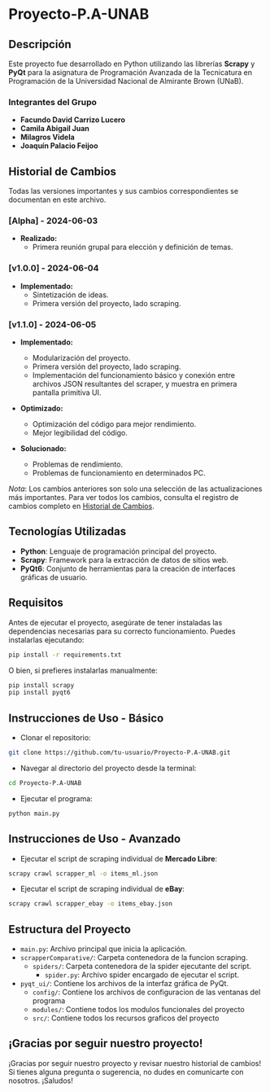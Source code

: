 # Proyecto-P.A-UNAB

## Descripción

Este proyecto fue desarrollado en Python utilizando las librerías **Scrapy** y **PyQt** para la asignatura de Programación Avanzada de la Tecnicatura en Programación de la Universidad Nacional de Almirante Brown (UNaB).

### Integrantes del Grupo

- **Facundo David Carrizo Lucero**
- **Camila Abigail Juan**
- **Milagros Videla**
- **Joaquín Palacio Feijoo**

## Historial de Cambios

Todas las versiones importantes y sus cambios correspondientes se documentan en este archivo.

### [Alpha] - 2024-06-03

- **Realizado:**
  - Primera reunión grupal para elección y definición de temas.

### [v1.0.0] - 2024-06-04

- **Implementado:**
  - Sintetización de ideas.
  - Primera versión del proyecto, lado scraping.

### [v1.1.0] - 2024-06-05

- **Implementado:**
  - Modularización del proyecto.
  - Primera versión del proyecto, lado scraping.
  - Implementación del funcionamiento básico y conexión entre archivos JSON resultantes del scraper, y muestra en primera pantalla primitiva UI.

- **Optimizado:**
  - Optimización del código para mejor rendimiento.
  - Mejor legibilidad del código.

- **Solucionado:**
  - Problemas de rendimiento.
  - Problemas de funcionamiento en determinados PC.

*Nota*: Los cambios anteriores son solo una selección de las actualizaciones más importantes. Para ver todos los cambios, consulta el registro de cambios completo en [Historial de Cambios](#historial-de-cambios).

## Tecnologías Utilizadas

- **Python**: Lenguaje de programación principal del proyecto.
- **Scrapy**: Framework para la extracción de datos de sitios web.
- **PyQt6**: Conjunto de herramientas para la creación de interfaces gráficas de usuario.

## Requisitos

Antes de ejecutar el proyecto, asegúrate de tener instaladas las dependencias necesarias para su correcto funcionamiento. Puedes instalarlas ejecutando:

```sh
pip install -r requirements.txt
```

O bien, si prefieres instalarlas manualmente:

```sh
pip install scrapy
pip install pyqt6
```

## Instrucciones de Uso - Básico

- Clonar el repositorio:

```sh
git clone https://github.com/tu-usuario/Proyecto-P.A-UNAB.git
```

- Navegar al directorio del proyecto desde la terminal:
```sh
cd Proyecto-P.A-UNAB
```

- Ejecutar el programa:
```sh
python main.py
```

## Instrucciones de Uso - Avanzado

- Ejecutar el script de scraping individual de **Mercado Libre**:

```sh
scrapy crawl scrapper_ml -o items_ml.json
```

- Ejecutar el script de scraping individual de **eBay**:

```sh
scrapy crawl scrapper_ebay -o items_ebay.json
```

## Estructura del Proyecto

- `main.py`: Archivo principal que inicia la aplicación.
- `scrapperComparative/`: Carpeta contenedora de la funcion scraping.
    - `spiders/`: Carpeta contenedora de la spider ejecutante del script.
        - `spider.py`: Archivo spider encargado de ejecutar el script.
- `pyqt_ui/`: Contiene los archivos de la interfaz gráfica de PyQt.
  - `config/`: Contiene los archivos de configuracion de las ventanas del programa
  - `modules/`: Contiene todos los modulos funcionales del proyecto
  - `src/`: Contiene todos los recursos graficos del proyecto

## ¡Gracias por seguir nuestro proyecto!

¡Gracias por seguir nuestro proyecto y revisar nuestro historial de cambios! Si tienes alguna pregunta o sugerencia, no dudes en comunicarte con nosotros. ¡Saludos!

